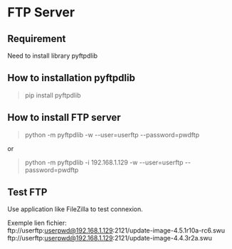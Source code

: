 # FTP Server

## Requirement
Need to install library pyftpdlib

## How to installation pyftpdlib
> pip install pyftpdlib

## How to install FTP server
> python -m pyftpdlib -w --user=userftp --password=pwdftp 

or 

> python -m pyftpdlib -i 192.168.1.129 -w --user=userftp --password=pwdftp 

## Test FTP
Use application like FileZilla to test connexion.

Exemple lien fichier:  
ftp://userftp:userpwd@192.168.1.129:2121/update-image-4.5.1r10a-rc6.swu
ftp://userftp:userpwd@192.168.1.129:2121/update-image-4.4.3r2a.swu